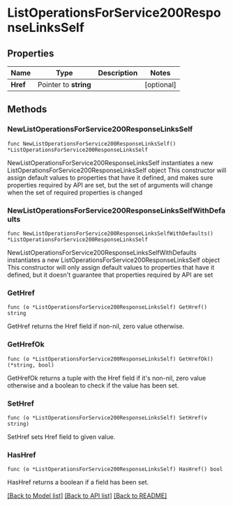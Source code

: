 # ListOperationsForService200ResponseLinksSelf

## Properties

Name | Type | Description | Notes
------------ | ------------- | ------------- | -------------
**Href** | Pointer to **string** |  | [optional] 

## Methods

### NewListOperationsForService200ResponseLinksSelf

`func NewListOperationsForService200ResponseLinksSelf() *ListOperationsForService200ResponseLinksSelf`

NewListOperationsForService200ResponseLinksSelf instantiates a new ListOperationsForService200ResponseLinksSelf object
This constructor will assign default values to properties that have it defined,
and makes sure properties required by API are set, but the set of arguments
will change when the set of required properties is changed

### NewListOperationsForService200ResponseLinksSelfWithDefaults

`func NewListOperationsForService200ResponseLinksSelfWithDefaults() *ListOperationsForService200ResponseLinksSelf`

NewListOperationsForService200ResponseLinksSelfWithDefaults instantiates a new ListOperationsForService200ResponseLinksSelf object
This constructor will only assign default values to properties that have it defined,
but it doesn't guarantee that properties required by API are set

### GetHref

`func (o *ListOperationsForService200ResponseLinksSelf) GetHref() string`

GetHref returns the Href field if non-nil, zero value otherwise.

### GetHrefOk

`func (o *ListOperationsForService200ResponseLinksSelf) GetHrefOk() (*string, bool)`

GetHrefOk returns a tuple with the Href field if it's non-nil, zero value otherwise
and a boolean to check if the value has been set.

### SetHref

`func (o *ListOperationsForService200ResponseLinksSelf) SetHref(v string)`

SetHref sets Href field to given value.

### HasHref

`func (o *ListOperationsForService200ResponseLinksSelf) HasHref() bool`

HasHref returns a boolean if a field has been set.


[[Back to Model list]](../README.md#documentation-for-models) [[Back to API list]](../README.md#documentation-for-api-endpoints) [[Back to README]](../README.md)


